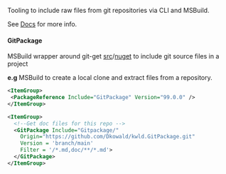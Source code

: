 Tooling to include raw files from git repositories via CLI and MSBuild.

See [Docs](https://github.com/Dkowald/kwld.GitPackage/blob/main/doc/Home.md) for more info.

#### GitPackage

MSBuild wrapper around git-get [src](https://github.com/Dkowald/kwld.GitPackage/tree/main)/[nuget](https://www.nuget.org/packages/git-get) to include git source files in a project

__e.g__  MSBuild to create a local clone and extract files from a repository.
``` xml
<ItemGroup>
 <PackageReference Include="GitPackage" Version="99.0.0" />
</ItemGroup>

<ItemGroup>
  <!--Get doc files for this repo -->
  <GitPackage Include="Gitpackage/"
    Origin="https://github.com/Dkowald/kwld.GitPackage.git"
    Version = 'branch/main'
    Filter = '/*.md,doc/**/*.md'>
  </GitPackage>
</ItemGroup>
```